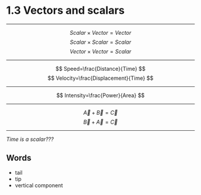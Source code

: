 # 1.3 Vectors and scalars
---
$$
Scalar \times Vector=Vector
$$
$$
Scalar \times Scalar=Scalar
$$
$$
Vector \times Vector=Scalar
$$

---
$$
Speed=\frac{Distance}{Time}
$$
$$
Velocity=\frac{Displacement}{Time}
$$

---
$$
Intensity=\frac{Power}{Area}
$$

--- 
$$
\overrightarrow{A} + \overrightarrow{B} =    \overrightarrow{C}
$$
$$
\overrightarrow{B} + \overrightarrow{A} =    \overrightarrow{C}
$$

---
*Time is a scalar???*

## Words
+ tail
+ tip
+ vertical component

